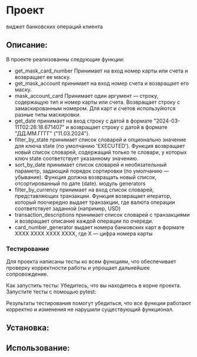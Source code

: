 # Проект
виджет банковских операций клиента

## Описание:
В проекте реализованны следующие функции:
- get_mask_card_number
Принимает на вход номер карты или счета и  возвращает ее маску. 
- get_mask_account
принимает на вход номер счета и возвращает его маску. 
- mask_account_card
Принимает один аргумент — строку, содержащую тип и номер карты или счета.
Возвращает строку с замаскированным номером. 
Для карт и счетов используйются разные типы маскировки.
- get_date
принимает на вход строку с датой в формате "2024-03-11T02:26:18.671407"
 и возвращает строку с датой в формате "ДД.ММ.ГГГГ" ("11.03.2024").
- filter_by_state
принимает список словарей и опционально значение для ключа state  (по умолчанию 'EXECUTED').
Функция возвращает новый список словарей, содержащий только те словари, у которых ключ state
соответствует указанному значению.
- sort_by_date
 принимает список словарей и необязательный параметр, задающий порядок сортировки 
(по умолчанию — убывание). Функция должна возвращать новый список, отсортированный по дате (date).
   модуль generators
- filter_by_currency
принимает на вход список словарей, представляющих транзакции.
Функция возвращает итератор, который поочередно выдает транзакции, 
где валюта операции соответствует заданной (например, USD)
- transaction_descriptions
принимает список словарей с транзакциями и возвращает описание каждой операции по очереди.
- card_number_generator
выдает номера банковских карт в формате XXXX XXXX XXXX XXXX, где X — цифра номера карты

### Тестирование
Для проекта написаны тесты ко всем функциям, что обеспечивает проверку корректности работы и упрощает дальнейшее сопровождение.

Как запустить тесты:
Убедитесь, что вы находитесь в корне проекта.
Запустите тесты с помощью pytest:


Результаты тестирования помогут убедиться, что все функции работают корректно и изменения не нарушили существующий функционал.


## Установка:




## Использование:
